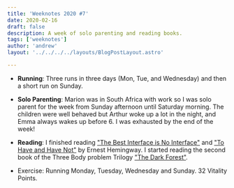 ```yaml
---
title: 'Weeknotes 2020 #7'
date: 2020-02-16
draft: false
description: A week of solo parenting and reading books.
tags: ['weeknotes']
author: 'andrew'
layout: '../../../../layouts/BlogPostLayout.astro'

---
```

- **Running**: Three runs in three days (Mon, Tue, and Wednesday) and then a short run on Sunday.

- **Solo Parenting**: Marion was in South Africa with work so I was solo parent for the week from Sunday afternoon until Saturday morning. The children were well behaved but Arthur woke up a lot in the night, and Emma always wakes up before 6. I was exhausted by the end of the week!

- **Reading**: I finished reading ["The Best Interface is No Interface"](http://www.nointerface.com/book/) and ["To Have and Have Not"](https://en.wikipedia.org/wiki/To_Have_and_Have_Not) by Ernest Hemingway. I started reading the second book of the Three Body problem Trilogy ["The Dark Forest"](https://www.goodreads.com/book/show/23168817-the-dark-forest).

- Exercise: Running Monday, Tuesday, Wednesday and Sunday. 32 Vitality Points.

